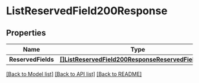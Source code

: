 # ListReservedField200Response

## Properties

Name | Type | Description | Notes
------------ | ------------- | ------------- | -------------
**ReservedFields** | [**[]ListReservedField200ResponseReservedFieldsInner**](ListReservedField200ResponseReservedFieldsInner.md) |  |[optional] 

[[Back to Model list]](../README.md#documentation-for-models) [[Back to API list]](../README.md#documentation-for-api-endpoints) [[Back to README]](../README.md)



